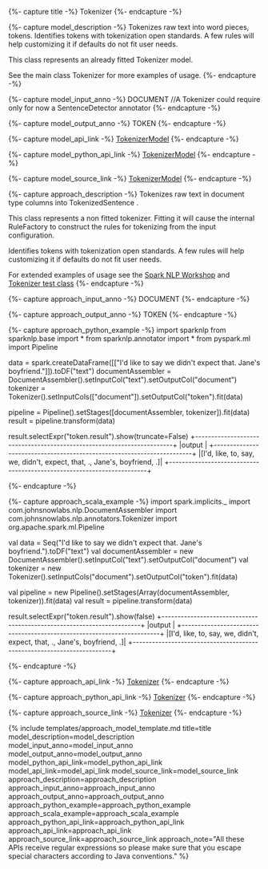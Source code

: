 {%- capture title -%}
Tokenizer
{%- endcapture -%}

{%- capture model_description -%}
Tokenizes raw text into word pieces, tokens. Identifies tokens with tokenization open standards. A few rules will help customizing it if defaults do not fit user needs.

This class represents an already fitted Tokenizer model.

See the main class Tokenizer for more examples of usage.
{%- endcapture -%}

{%- capture model_input_anno -%}
DOCUMENT //A Tokenizer could require only for now a SentenceDetector annotator
{%- endcapture -%}

{%- capture model_output_anno -%}
TOKEN
{%- endcapture -%}

{%- capture model_api_link -%}
[TokenizerModel](https://nlp.johnsnowlabs.com/api/com/johnsnowlabs/nlp/annotators/TokenizerModel)
{%- endcapture -%}

{%- capture model_python_api_link -%}
[TokenizerModel](/api/python/reference/autosummary/sparknlp/annotator/token/tokenizer/index.html#sparknlp.annotator.token.tokenizer.TokenizerModel)
{%- endcapture -%}

{%- capture model_source_link -%}
[TokenizerModel](https://github.com/JohnSnowLabs/spark-nlp/tree/master/src/main/scala/com/johnsnowlabs/nlp/annotators/TokenizerModel.scala)
{%- endcapture -%}

{%- capture approach_description -%}
Tokenizes raw text in document type columns into TokenizedSentence .

This class represents a non fitted tokenizer. Fitting it will cause the internal RuleFactory to construct the rules for tokenizing from the input configuration.

Identifies tokens with tokenization open standards. A few rules will help customizing it if defaults do not fit user needs.

For extended examples of usage see the
[Spark NLP Workshop](https://github.com/JohnSnowLabs/spark-nlp-workshop/blob/master/tutorials/Certification_Trainings/Public/2.Text_Preprocessing_with_SparkNLP_Annotators_Transformers.ipynb)
and [Tokenizer test class](https://github.com/JohnSnowLabs/spark-nlp/blob/master/src/test/scala/com/johnsnowlabs/nlp/annotators/TokenizerTestSpec.scala)
{%- endcapture -%}

{%- capture approach_input_anno -%}
DOCUMENT
{%- endcapture -%}

{%- capture approach_output_anno -%}
TOKEN
{%- endcapture -%}

{%- capture approach_python_example -%}
import sparknlp
from sparknlp.base import *
from sparknlp.annotator import *
from pyspark.ml import Pipeline

data = spark.createDataFrame([["I'd like to say we didn't expect that. Jane's boyfriend."]]).toDF("text")
documentAssembler = DocumentAssembler().setInputCol("text").setOutputCol("document")
tokenizer = Tokenizer().setInputCols(["document"]).setOutputCol("token").fit(data)

pipeline = Pipeline().setStages([documentAssembler, tokenizer]).fit(data)
result = pipeline.transform(data)

result.selectExpr("token.result").show(truncate=False)
+-----------------------------------------------------------------------+
|output                                                                 |
+-----------------------------------------------------------------------+
|[I'd, like, to, say, we, didn't, expect, that, ., Jane's, boyfriend, .]|
+-----------------------------------------------------------------------+

{%- endcapture -%}

{%- capture approach_scala_example -%}
import spark.implicits._
import com.johnsnowlabs.nlp.DocumentAssembler
import com.johnsnowlabs.nlp.annotators.Tokenizer
import org.apache.spark.ml.Pipeline

val data = Seq("I'd like to say we didn't expect that. Jane's boyfriend.").toDF("text")
val documentAssembler = new DocumentAssembler().setInputCol("text").setOutputCol("document")
val tokenizer = new Tokenizer().setInputCols("document").setOutputCol("token").fit(data)

val pipeline = new Pipeline().setStages(Array(documentAssembler, tokenizer)).fit(data)
val result = pipeline.transform(data)

result.selectExpr("token.result").show(false)
+-----------------------------------------------------------------------+
|output                                                                 |
+-----------------------------------------------------------------------+
|[I'd, like, to, say, we, didn't, expect, that, ., Jane's, boyfriend, .]|
+-----------------------------------------------------------------------+

{%- endcapture -%}

{%- capture approach_api_link -%}
[Tokenizer](https://nlp.johnsnowlabs.com/api/com/johnsnowlabs/nlp/annotators/Tokenizer)
{%- endcapture -%}

{%- capture approach_python_api_link -%}
[Tokenizer](/api/python/reference/autosummary/sparknlp/annotator/token/tokenizer/index.html#sparknlp.annotator.token.tokenizer.Tokenizer)
{%- endcapture -%}

{%- capture approach_source_link -%}
[Tokenizer](https://github.com/JohnSnowLabs/spark-nlp/tree/master/src/main/scala/com/johnsnowlabs/nlp/annotators/Tokenizer.scala)
{%- endcapture -%}


{% include templates/approach_model_template.md
title=title
model_description=model_description
model_input_anno=model_input_anno
model_output_anno=model_output_anno
model_python_api_link=model_python_api_link
model_api_link=model_api_link
model_source_link=model_source_link
approach_description=approach_description
approach_input_anno=approach_input_anno
approach_output_anno=approach_output_anno
approach_python_example=approach_python_example
approach_scala_example=approach_scala_example
approach_python_api_link=approach_python_api_link
approach_api_link=approach_api_link
approach_source_link=approach_source_link
approach_note="All these APIs receive regular expressions so please make sure that you escape special characters according to Java conventions."
%}
